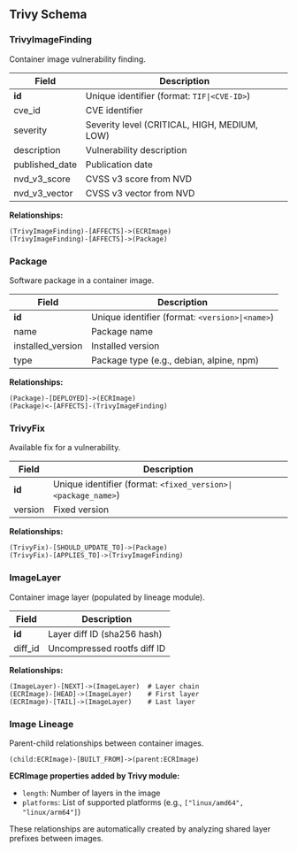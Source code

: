 ## Trivy Schema

### TrivyImageFinding
Container image vulnerability finding.

| Field | Description |
|-------|-------------|
| **id** | Unique identifier (format: `TIF\|<CVE-ID>`) |
| cve_id | CVE identifier |
| severity | Severity level (CRITICAL, HIGH, MEDIUM, LOW) |
| description | Vulnerability description |
| published_date | Publication date |
| nvd_v3_score | CVSS v3 score from NVD |
| nvd_v3_vector | CVSS v3 vector from NVD |

**Relationships:**
```
(TrivyImageFinding)-[AFFECTS]->(ECRImage)
(TrivyImageFinding)-[AFFECTS]->(Package)
```

### Package
Software package in a container image.

| Field | Description |
|-------|-------------|
| **id** | Unique identifier (format: `<version>\|<name>`) |
| name | Package name |
| installed_version | Installed version |
| type | Package type (e.g., debian, alpine, npm) |

**Relationships:**
```
(Package)-[DEPLOYED]->(ECRImage)
(Package)<-[AFFECTS]-(TrivyImageFinding)
```

### TrivyFix
Available fix for a vulnerability.

| Field | Description |
|-------|-------------|
| **id** | Unique identifier (format: `<fixed_version>\|<package_name>`) |
| version | Fixed version |

**Relationships:**
```
(TrivyFix)-[SHOULD_UPDATE_TO]->(Package)
(TrivyFix)-[APPLIES_TO]->(TrivyImageFinding)
```

### ImageLayer
Container image layer (populated by lineage module).

| Field | Description |
|-------|-------------|
| **id** | Layer diff ID (sha256 hash) |
| diff_id | Uncompressed rootfs diff ID |

**Relationships:**
```
(ImageLayer)-[NEXT]->(ImageLayer)  # Layer chain
(ECRImage)-[HEAD]->(ImageLayer)    # First layer
(ECRImage)-[TAIL]->(ImageLayer)    # Last layer
```

### Image Lineage
Parent-child relationships between container images.

```
(child:ECRImage)-[BUILT_FROM]->(parent:ECRImage)
```

**ECRImage properties added by Trivy module:**
- `length`: Number of layers in the image
- `platforms`: List of supported platforms (e.g., `["linux/amd64", "linux/arm64"]`)

These relationships are automatically created by analyzing shared layer prefixes between images.
